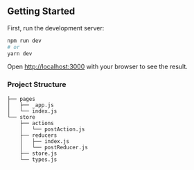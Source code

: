 ## Getting Started

First, run the development server:

```bash
npm run dev
# or
yarn dev
```

Open [http://localhost:3000](http://localhost:3000) with your browser to see the result.

### Project Structure

```
├── pages
│   ├── _app.js
│   └── index.js
└── store
    ├── actions
    │   └── postAction.js
    ├── reducers
    │   ├── index.js
    │   └── postReducer.js
    ├── store.js
    └── types.js
```
